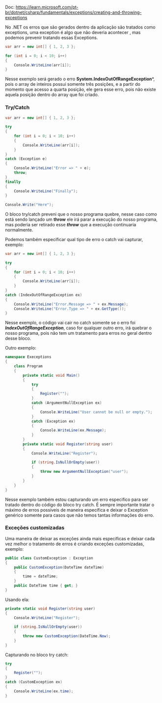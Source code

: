 Doc: https://learn.microsoft.com/pt-br/dotnet/csharp/fundamentals/exceptions/creating-and-throwing-exceptions

No .NET os erros que são gerados dentro da aplicação são tratados como exceptions, uma exception é algo que não deveria acontecer , mas podemos prevenir tratando essas Exceptions.

```C#
var arr = new int[] { 1, 2, 3 };  
  
for (int i = 0; i < 10; i++)  
{  
    Console.WriteLine(arr[i]);  
}
```

Nesse exemplo será gerado o erro **System.IndexOutOfRangeException***, pois o array de inteiros possui somente três posições, e a partir do momento que acesso a quarta posição, ele gera esse erro, pois não existe aquela posição dentro do array que foi criado.

### Try/Catch
```C#
var arr = new int[] { 1, 2, 3 };  
  
try  
{  
    for (int i = 0; i < 10; i++)  
    {  
        Console.WriteLine(arr[i]);  
    }  
}  
catch (Exception e)  
{  
    Console.WriteLine("Error => " + e);  
    throw;  
}  
finally  
{  
    Console.WriteLine("Finally");  
}  
  
Console.Write("Here");
```

O bloco try/catch preveni que o nosso programa quebre, nesse caso como está sendo lançado um **throw** ele irá parar a execução do nosso programa, mas poderia ser retirado esse ***throw*** que a execução continuaria normalmente.

Podemos também especificar qual tipo de erro o catch vai capturar, exemplo: 
```C#
var arr = new int[] { 1, 2, 3 };  
  
try  
{  
    for (int i = 0; i < 10; i++)  
    {  
        Console.WriteLine(arr[i]);  
    }  
}  
catch (IndexOutOfRangeException ex)  
{  
    Console.WriteLine("Error.Message => " + ex.Message);  
    Console.WriteLine("Error.Type => " + ex.GetType());  
}
```
Nesse exemplo, o código vai cair no catch somente se o erro foi ***IndexOutOfRangeException***, caso for qualquer outro erro, irá quebrar o nosso programa, pois não tem um tratamento para erros no geral dentro desse bloco.

Outro exemplo:
```C#
namespace Execeptions  
{  
    class Program  
    {  
        private static void Main()  
        {  
            try  
            {  
                Register("");  
            }  
            catch (ArgumentNullException ex)  
            {  
                Console.WriteLine("User cannot be null or empty.");  
            }  
            catch (Exception ex)  
            {  
                Console.WriteLine(ex.Message);  
            }  
        }  
        private static void Register(string user)  
        {  
            Console.WriteLine("Register");  
              
            if (string.IsNullOrEmpty(user))  
            {  
                throw new ArgumentNullException("user");  
            }  
        }
    }
}
```
Nesse exemplo também estou capturando um erro especifico para ser tratado dentro do código do bloco try catch. É sempre importante tratar o máximo de erros possíveis de maneira específica e deixar o Exception genérico somente para casos que não temos tantas informações do erro.

### Exceções customizadas
Uma maneira de deixar as exceções ainda mais especificas e deixar cada vez melhor o tratamento de erros é criando exceções customizadas, exemplo:

```C#
public class CustomException : Exception  
{  
    public CustomException(DateTime dateTime)  
    {  
        time = dateTime;  
    }  
    public DateTime time { get; }  
}
```

Usando ela:
```C#
private static void Register(string user)  
{  
    Console.WriteLine("Register");  
      
    if (string.IsNullOrEmpty(user))  
    {  
        throw new CustomException(DateTime.Now);  
    }  
}
```

Capturando no bloco try catch:
```C#
try  
{  
    Register("");  
}  
catch (CustomException ex)  
{  
    Console.WriteLine(ex.time);  
}  

```
